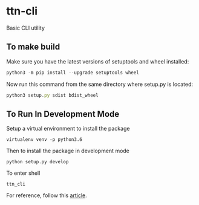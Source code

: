 # ttn-cli
Basic CLI utility

## To make build

Make sure you have the latest versions of setuptools and wheel installed:

```javascript
python3 -m pip install --upgrade setuptools wheel
```

Now run this command from the same directory where setup.py is located:

```javascript
python3 setup.py sdist bdist_wheel
```

## To Run In Development Mode

Setup a virtual environment to install the package
```
virtualenv venv -p python3.6
```

Then to install the package in development mode
```
python setup.py develop
```

To enter shell
```
ttn_cli
```

For reference, follow this
[article](https://python-packaging-tutorial.readthedocs.io/en/latest/setup_py.html).
